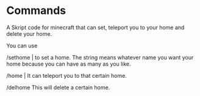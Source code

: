# Commands
A Skript code for minecraft that can set, teleport you to your home and delete your home.

You can use

/sethome <string> | to set a home. The string means whatever name you want your home because you can have as many as you like.

/home <string> | It can teleport you to that certain home.
  
/delhome <string> This will delete a certain home.
